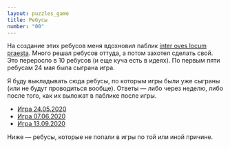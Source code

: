 ```yaml
---
layout: puzzles_game
title: Ребусы
number: "00"
---
```

На создание этих ребусов меня вдохновил паблик [inter oves locum praesta](https://vk.com/interoveslocumpraesta). Много решал ребусов оттуда, а потом захотел сделать свой. Это переросло в 10 ребусов (и еще куча есть в идеях). По первым пяти ребусам 24 мая была сыграна игра.

Я буду выкладывать сюда ребусы, по которым игры были уже сыграны (или не будут проводиться вообще). Ответы — либо через неделю, либо после того, как их выложат в паблике после игры.

* [Игра 24.05.2020](game01.html)
* [Игра 07.06.2020](game02.html)
* [Игра 13.09.2020](game03.html)

Ниже — ребусы, которые не попали в игры по той или иной причине.

